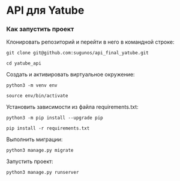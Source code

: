# API для Yatube

### Как запустить проект
Клонировать репозиторий и перейти в него в командной строке:
```
git clone git@github.com:sugunos/api_final_yatube.git
```

```
cd yatube_api
```
Создать и активировать виртуальное окружение:

```
python3 -m venv env
```

```
source env/bin/activate
```

Установить зависимости из файла requirements.txt:

```
python3 -m pip install --upgrade pip
```

```
pip install -r requirements.txt
```

Выполнить миграции:

```
python3 manage.py migrate
```

Запустить проект:

```
python3 manage.py runserver
```
